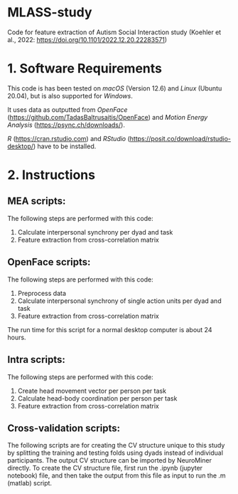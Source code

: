# MLASS-study
Code for feature extraction of Autism Social Interaction study (Koehler et al., 2022: https://doi.org/10.1101/2022.12.20.22283571)

# 1. Software Requirements
This code is has been tested on _macOS_ (Version 12.6) and _Linux_ (Ubuntu 20.04), but is also supported for _Windows_. 

It uses data as outputted from _OpenFace_ (https://github.com/TadasBaltrusaitis/OpenFace) and _Motion Energy Analysis_ (https://psync.ch/downloads/).

_R_ (https://cran.rstudio.com) and _RStudio_ (https://posit.co/download/rstudio-desktop/) have to be installed. 


# 2. Instructions
## MEA scripts:
The following steps are performed with this code:
1. Calculate interpersonal synchrony per dyad and task
2. Feature extraction from cross-correlation matrix

## OpenFace scripts:
The following steps are performed with this code:
1. Preprocess data
2. Calculate interpersonal synchrony of single action units per dyad and task
3. Feature extraction from cross-correlation matrix

The run time for this script for a normal desktop computer is about 24 hours.

## Intra scripts:
The following steps are performed with this code:
1. Create head movement vector per person per task
2. Calculate head-body coordination per person per task
3. Feature extraction from cross-correlation matrix

## Cross-validation scripts:
The following scripts are for creating the CV structure unique to this study by splitting the training and testing folds using dyads instead of individual participants. The output CV structure can be imported by NeuroMiner directly. 
To create the CV structure file, first run the .ipynb (jupyter notebook) file, and then take the output from this file as input to run the .m (matlab) script. 
